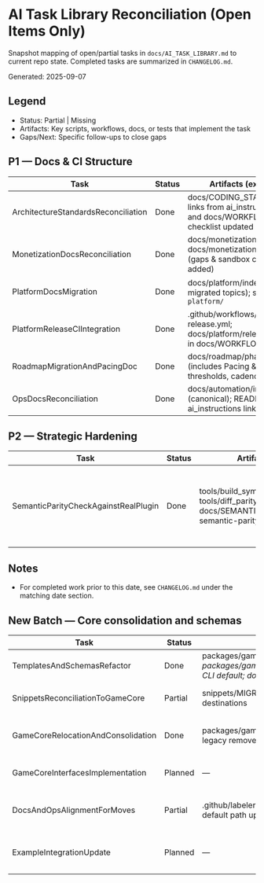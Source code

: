 # AI Task Library Reconciliation (Open Items Only)

Snapshot mapping of open/partial tasks in `docs/AI_TASK_LIBRARY.md` to current repo state. Completed tasks are summarized in `CHANGELOG.md`.

Generated: 2025-09-07

## Legend

-    Status: Partial | Missing
-    Artifacts: Key scripts, workflows, docs, or tests that implement the task
-    Gaps/Next: Specific follow-ups to close gaps

## P1 — Docs & CI Structure

| Task                                | Status | Artifacts (expected)                                                                             | Gaps / Next                                                    |
| ----------------------------------- | ------ | ------------------------------------------------------------------------------------------------ | -------------------------------------------------------------- |
| ArchitectureStandardsReconciliation | Done   | docs/CODING_STANDARDS.md; links from ai_instructions.md and docs/WORKFLOWS.md; checklist updated | Evaluation checklist referenced in `docs/AI_TASK_CHECKLIST.md` |
| MonetizationDocsReconciliation      | Done   | docs/monetization/overview.md; docs/monetization/testing.md (gaps & sandbox checklist added)     | Monitor if additional adapter-specific docs are needed         |
| PlatformDocsMigration               | Done   | docs/platform/index.md (+ migrated topics); stubs under `platform/`                              | Verify cross-links in README/ai_instructions (minor follow-up) |
| PlatformReleaseCIIntegration        | Done   | .github/workflows/platform-release.yml; docs/platform/release.md; entry in docs/WORKFLOWS.md     | Future: refine tracks, signing, lanes                          |
| RoadmapMigrationAndPacingDoc        | Done   | docs/roadmap/phase-1.md (includes Pacing & Metrics, thresholds, cadence)                         | Cross-links will evolve as workflows grow (no action needed)   |
| OpsDocsReconciliation               | Done   | docs/automation/index.md (canonical); README and ai_instructions link to Ops doc                 | Optional: remove legacy stubs after one release cycle          |

## P2 — Strategic Hardening

| Task                                 | Status | Artifacts                                                                                                 | Gaps / Next                                                                 |
| ------------------------------------ | ------ | --------------------------------------------------------------------------------------------------------- | --------------------------------------------------------------------------- |
| SemanticParityCheckAgainstRealPlugin | Done   | tools/build_symbol_map.dart; tools/diff_parity_vs_real.dart; docs/SEMANTIC_PARITY.md; semantic-parity.yml | Matrix across specs; PR label/manual trigger; PR summary comment; artifacts |

## Notes

-    For completed work prior to this date, see `CHANGELOG.md` under the matching date section.

## New Batch — Core consolidation and schemas

| Task                               | Status  | Artifacts (current)                                                                                                                 | Gaps / Next                                                                          |
| ---------------------------------- | ------- | ----------------------------------------------------------------------------------------------------------------------------------- | ------------------------------------------------------------------------------------ |
| TemplatesAndSchemasRefactor        | Done    | packages/game_core/assets/schemas/_.schema.json; packages/game_core/lib/schemas/validator.dart; CLI default; docs/templates/_ moved | Monitor adoption; expand samples as needed                                           |
| SnippetsReconciliationToGameCore   | Partial | snippets/MIGRATION.md pre-populated with destinations                                                                               | Execute migrations with tests; update exports and docs                               |
| GameCoreRelocationAndConsolidation | Done    | packages/game_core/ in melos; imports audited; legacy removed; docs updated                                                         | Ensure all downstream references stay clean; add note to CHANGELOG                   |
| GameCoreInterfacesImplementation   | Planned | —                                                                                                                                   | Implement initial contracts + tests; export via `lib/game_core.dart`                 |
| DocsAndOpsAlignmentForMoves        | Partial | .github/labeler.yml updated; tools/schema_validator default path updated                                                            | Review workflow path filters (ci, metrics, golden-guard) for packages/game_core/\*\* |
| ExampleIntegrationUpdate           | Planned | —                                                                                                                                   | Update examples/genre modules to use new APIs and migrated utilities                 |
